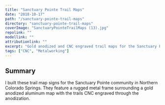 ```yaml
---
title: "Sanctuary Pointe Trail Maps"
date: "2018-10-17"
path: "/sanctuary-pointe-trail-maps"
directory: "sanctuary-pointe-trail-maps"
coverImage: "SanctuaryPointeTrailMaps (13).jpg"
repolink: ""
modellink: ""
attributionlink: ""
excerpt: "Gold anodized and CNC engraved trail maps for the Sanctuary Pointe Community."
tags: ["CNC", "Metalworking"]
---
```


## Summary

I built these trail map signs for the Sanctuary Pointe community in Northern Colorado Springs. They feature a rugged metal frame surrounding a gold anodized aluminum map with the trails CNC engraved through the anodization.